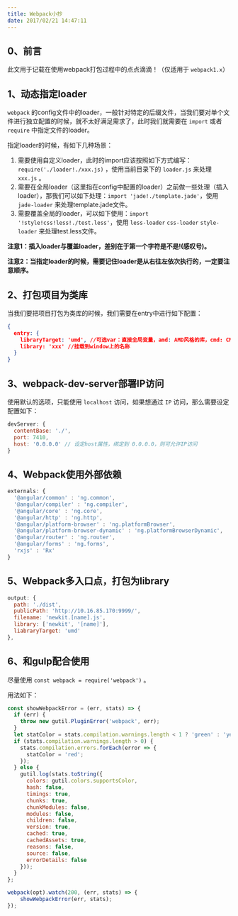 ```yaml
---
title: Webpack小抄
date: 2017/02/21 14:47:11
---
```


## 0、前言

此文用于记载在使用webpack打包过程中的点点滴滴！（仅适用于 `webpack1.x`）

## 1、动态指定loader

``webpack`` 的config文件中的loader，一般针对特定的后缀文件，当我们要对单个文件进行独立配置的时候，就不太好满足需求了，此时我们就需要在 ``import`` 或者 ``require`` 中指定文件的loader。

指定loader的时候，有如下几种场景：

1. 需要使用自定义loader，此时的import应该按照如下方式编写：``require('./loader!./xxx.js)`` ，使用当前目录下的 ``loader.js`` 来处理 ``xxx.js`` 。
2. 需要在全局loader（这里指在config中配置的loader）之前做一些处理（插入loader），那我们可以如下处理：``import 'jade!./template.jade'``，使用 ``jade-loader`` 来处理template.jade文件。
3. 需要覆盖全局的loader，可以如下使用：``import '!style!css!less!./test.less'``，使用 ``less-loader`` ``css-loader`` ``style-loader`` 来处理test.less文件。

**注意1：插入loader与覆盖loader，差别在于第一个字符是不是!(感叹号)。**

**注意2：当指定loader的时候，需要记住loader是从右往左依次执行的，一定要注意顺序。**

## 2、打包项目为类库

当我们要把项目打包为类库的时候，我们需要在entry中进行如下配置：

```json
{
  entry: {
    libraryTarget: 'umd', //可选var：直接全局变量，amd: AMD风格的库，cmd: CMD风格的库
    library: 'xxx' //挂载到window上的名称
  }
}
```

## 3、webpack-dev-server部署IP访问

使用默认的选项，只能使用 ``localhost`` 访问，如果想通过 ``IP`` 访问，那么需要设定配置如下：

```javascript
devServer: {
  contentBase: './',
  port: 7410,
  host: '0.0.0.0' // 设定host属性，绑定到 0.0.0.0，则可允许IP访问
}
```

## 4、Webpack使用外部依赖

```javascript
externals: {
  '@angular/common' : 'ng.common',
  '@angular/compiler' : 'ng.compiler',
  '@angular/core' : 'ng.core',
  '@angular/http' : 'ng.http',
  '@angular/platform-browser' : 'ng.platformBrowser',
  '@angular/platform-browser-dynamic' : 'ng.platformBrowserDynamic',
  '@angular/router' : 'ng.router',
  '@angular/forms' : 'ng.forms',
  'rxjs' : 'Rx'
}
```

## 5、Webpack多入口点，打包为library

```javascript
output: {
  path: './dist',
  publicPath: 'http://10.16.85.170:9999/',
  filename: 'newkit.[name].js',
  library: ['newkit', '[name]'],
  liabraryTarget: 'umd'
},
```

## 6、和gulp配合使用

尽量使用 `const webpack = require('webpack')` 。

用法如下：

```javascript
const showWebpackError = (err, stats) => {
  if (err) {
    throw new gutil.PluginError('webpack', err);
  }
  let statColor = stats.compilation.warnings.length < 1 ? 'green' : 'yellow';
  if (stats.compilation.warnings.length > 0) {
    stats.compilation.errors.forEach(error => {
      statColor = 'red';
    });
  } else {
    gutil.log(stats.toString({
      colors: gutil.colors.supportsColor,
      hash: false,
      timings: true,
      chunks: true,
      chunkModules: false,
      modules: false,
      children: false,
      version: true,
      cached: true,
      cachedAssets: true,
      reasons: false,
      source: false,
      errorDetails: false
    }));
  }
};

webpack(opt).watch(200, (err, stats) => {
	showWebpackError(err, stats);
});
```